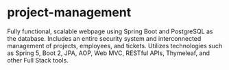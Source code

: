# project-management
 Fully functional, scalable webpage using Spring Boot and PostgreSQL as the database. Includes an entire security system and interconnected management of projects, employees, and tickets. Utilizes technologies such as Spring 5, Boot 2, JPA, AOP, Web MVC, RESTful APIs, Thymeleaf, and other Full Stack tools.
